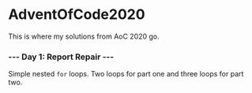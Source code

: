 # AdventOfCode2020
This is where my solutions from AoC 2020 go.

### --- Day 1: Report Repair ---
Simple nested `for` loops. Two loops for part one and three loops for part two.
